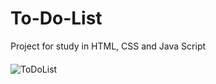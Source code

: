 # To-Do-List
Project for study in HTML, CSS and Java Script

####

![ToDoList](https://github.com/Emaus-Leonardo/To-Do-List/assets/126693677/a08942fd-169f-400c-a00a-989465b93c70)
